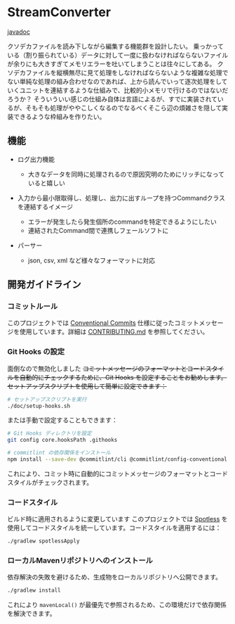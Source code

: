 # StreamConverter
[javadoc](https://3211133.github.io/StreamConverter/javadoc/)

クソデカファイルを読み下しながら編集する機能群を設計したい。
乗っかっている（割り振られている）データに対して一度に扱わなければならないファイルが余りにも大きすぎてメモリエラーを吐いてしまうことは往々にしてある。
クソデカファイルを縦横無尽に見て処理をしなければならないような複雑な処理でない単純な処理の組み合わせなのであれば、上から読んでいって逐次処理をしていくユニットを連結するような仕組みで、比較的小メモリで行けるのではないだろうか？
そういういい感じの仕組み自体は言語によるが、すでに実装されているが、そもそも処理がややこしくなるのでなるべくそこら辺の煩雑さを隠して実装できるような枠組みを作りたい。

## 機能

- ログ出力機能
  - 大きなデータを同時に処理されるので原因究明のためにリッチになっていると嬉しい

- 入力から最小限取得し、処理し、出力に出すループを持つCommandクラスを連結するイメージ
  - エラーが発生したら発生個所のcommandを特定できるようにしたい
  - 連結されたCommand間で連携しフェールソフトに

- パーサー
  - json, csv, xml など様々なフォーマットに対応

## 開発ガイドライン

### コミットルール

このプロジェクトでは [Conventional Commits](https://www.conventionalcommits.org/) 仕様に従ったコミットメッセージを使用しています。詳細は [CONTRIBUTING.md](doc/CONTRIBUTING.md) を参照してください。

### Git Hooks の設定
面倒なので無効化しました
~~コミットメッセージのフォーマットとコードスタイルを自動的にチェックするために、Git Hooks を設定することをお勧めします。セットアップスクリプトを使用して簡単に設定できます：~~

```bash
# セットアップスクリプトを実行
./doc/setup-hooks.sh
```

または手動で設定することもできます：

```bash
# Git Hooks ディレクトリを設定
git config core.hooksPath .githooks

# commitlint の依存関係をインストール
npm install --save-dev @commitlint/cli @commitlint/config-conventional
```

これにより、コミット時に自動的にコミットメッセージのフォーマットとコードスタイルがチェックされます。

### コードスタイル
ビルド時に適用されるように変更しています
このプロジェクトでは [Spotless](https://github.com/diffplug/spotless) を使用してコードスタイルを統一しています。コードスタイルを適用するには：

```bash
./gradlew spotlessApply
```

### ローカルMavenリポジトリへのインストール

依存解決の失敗を避けるため、生成物をローカルリポジトリへ公開できます。

```bash
./gradlew install
```

これにより `mavenLocal()` が最優先で参照されるため、この環境だけで依存関係を解決できます。

